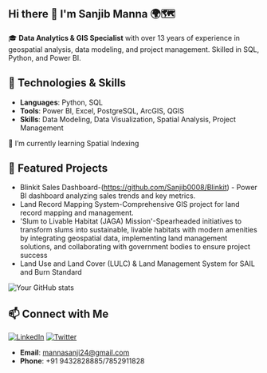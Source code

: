 ## Hi there 👋 I'm Sanjib Manna 🌍🗺

🎓 **Data Analytics & GIS Specialist** with over 13 years of experience in geospatial analysis, data modeling, and project management. Skilled in SQL, Python, and Power BI.

## 🔧 Technologies & Skills
- **Languages**: Python, SQL
- **Tools**: Power BI, Excel, PostgreSQL, ArcGIS, QGIS
- **Skills**: Data Modeling, Data Visualization, Spatial Analysis, Project Management

🌱 I’m currently learning Spatial Indexing

  ## 🌟 Featured Projects
- Blinkit Sales Dashboard-(https://github.com/Sanjib0008/Blinkit) - Power BI dashboard analyzing sales trends and key metrics.
- Land Record Mapping System-Comprehensive GIS project for land record mapping and management.
- 'Slum to Livable Habitat (JAGA) Mission'-Spearheaded initiatives to transform slums into sustainable, livable habitats with modern amenities by integrating geospatial data, implementing land management solutions, and collaborating with government bodies to ensure project success
- Land Use and Land Cover (LULC) & Land Management System for SAIL and Burn Standard

![Your GitHub stats](https://github-readme-stats.vercel.app/api?username=sanjib0008&show_icons=true&theme=radical)

## 📫 Connect with Me
[![LinkedIn](https://img.shields.io/badge/LinkedIn-%230077B5.svg?style=for-the-badge&logo=linkedin&logoColor=white)](https://www.linkedin.com/in/sanjib-manna/)
[![Twitter](https://img.shields.io/badge/Twitter-%231DA1F2.svg?style=for-the-badge&logo=twitter&logoColor=white)](https://twitter.com/mannasanjib24)
- **Email**: mannasanji24@gmail.com
- **Phone**: +91 9432828885/7852911828
